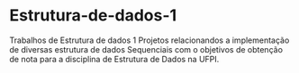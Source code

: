 # Estrutura-de-dados-1
Trabalhos de Estrutura de dados 1
Projetos relacionandos a implementação de diversas estrutura de dados Sequenciais com o objetivos de obtenção de nota para a disciplina de Estrutura de Dados na UFPI.
